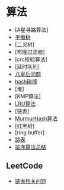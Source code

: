 

# 算法

- [A星寻路算法]
- [平衡树](balance_tree.md)
- [二叉树]
- [布隆过滤器]
- [crc校验算法]
- [延时队列]
- [八皇后问题](eight_queen.md)
- [hash碰撞](hash_collision.md)
- [堆]
- [KMP算法]
- [LRU算法](lru.md)
- [链表]
- [MurmurHash算法](murmur_hash.md)
- [红黑树]
- [ring buffer]
- [跳表](skiplist.md)
- [排序算法总结](sort.md)

## LeetCode

- [链表相关问题](LEETCODE/link_list.md)

